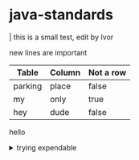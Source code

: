 # java-standards

\| this is a small test, edit by Ivor

new lines are important



| Table   | Column | Not a row |
| ------- | ------ | --------- |
| parking | place  | false     |
| my      | only   | true      |
| hey     | dude   | false     |

hello&#x20;

<details>

<summary>trying expendable</summary>

test stuff

</details>
